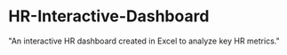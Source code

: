 # HR-Interactive-Dashboard
"An interactive HR dashboard created in Excel to analyze key HR metrics."
